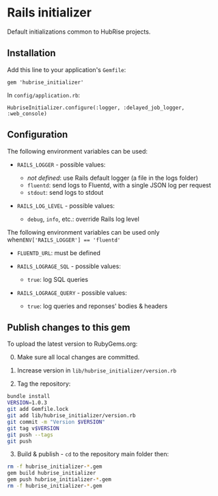 # Rails initializer

Default initializations common to HubRise projects.

## Installation

Add this line to your application's `Gemfile`:
```
gem 'hubrise_initializer'
```

In `config/application.rb`:
```
HubriseInitializer.configure(:logger, :delayed_job_logger, :web_console)
```

## Configuration

The following environment variables can be used:

- `RAILS_LOGGER` - possible values:
    - _not defined_: use Rails default logger (a file in the logs folder)
    - `fluentd`: send logs to Fluentd, with a single JSON log per request  
    - `stdout`: send logs to stdout  

- `RAILS_LOG_LEVEL` - possible values:
    - `debug`, `info`, etc.: override Rails log level

The following environment variables can be used only when`ENV['RAILS_LOGGER'] == 'fluentd'` 

- `FLUENTD_URL`: must be defined

- `RAILS_LOGRAGE_SQL` - possible values:
    - `true`: log SQL queries

- `RAILS_LOGRAGE_QUERY` - possible values:
   - `true`: log queries and reponses' bodies & headers

## Publish changes to this gem

To upload the latest version to RubyGems.org:

0. Make sure all local changes are committed.

1. Increase version in `lib/hubrise_initializer/version.rb`

2. Tag the repository:
```bash
bundle install
VERSION=1.0.3
git add Gemfile.lock
git add lib/hubrise_initializer/version.rb
git commit -m "Version $VERSION"
git tag v$VERSION
git push --tags
git push
```

3. Build & publish - `cd` to the repository main folder then: 

```bash
rm -f hubrise_initializer-*.gem
gem build hubrise_initializer
gem push hubrise_initializer-*.gem
rm -f hubrise_initializer-*.gem
``` 

